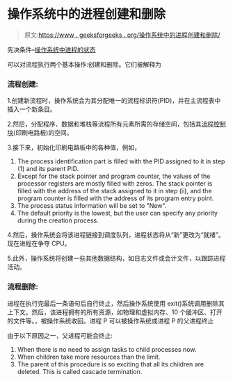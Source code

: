 # 操作系统中的进程创建和删除

> 原文:[https://www . geeksforgeeks . org/操作系统中的进程创建和删除/](https://www.geeksforgeeks.org/process-creation-and-deletions-in-operating-systems/)

先决条件–[操作系统中进程的状态](https://www.geeksforgeeks.org/states-of-a-process-in-operating-systems/)

可以对流程执行两个基本操作:创建和删除。它们被解释为

### **流程创建:**

1.创建新流程时，操作系统会为其分配唯一的流程标识符(PID)，并在主流程表中插入一个新条目。

2.然后，分配程序、数据和堆栈等流程所有元素所需的存储空间，包括其[流程控制块](https://www.geeksforgeeks.org/process-table-and-process-control-block-pcb/)(印刷电路板)的空间。

3.接下来，初始化印刷电路板中的各种值，例如，

1.  The process identification part is filled with the PID assigned to it in step (1) and its parent PID.
2.  Except for the stack pointer and program counter, the values of the processor registers are mostly filled with zeros. The stack pointer is filled with the address of the stack assigned to it in step (ii), and the program counter is filled with the address of its program entry point.
3.  The process status information will be set to "New".
4.  The default priority is the lowest, but the user can specify any priority during the creation process.

4.然后，操作系统会将该进程链接到调度队列，进程状态将从“新”更改为“就绪”。现在进程在争夺 CPU。

5.此外，操作系统将创建一些其他数据结构，如日志文件或会计文件，以跟踪进程活动。

### **流程删除:**

进程在执行完最后一条语句后自行终止，然后操作系统使用 exit()系统调用删除其上下文。然后，该进程拥有的所有资源，如物理和虚拟内存、10 个缓冲区、打开的文件等。，被操作系统收回。进程 P 可以被操作系统或进程 P 的父进程终止

由于以下原因之一，父进程可能会终止:

1.  When there is no need to assign tasks to child processes now.
2.  When children take more resources than the limit.
3.  The parent of this procedure is so exciting that all its children are deleted. This is called cascade termination.